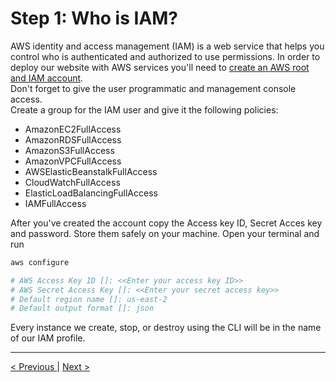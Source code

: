 <h1>Step 1: Who is IAM?</h1>

<p>
AWS identity and access management (IAM) is a web service that helps you control who is authenticated and authorized to use permissions. In order to deploy our website with AWS services you'll need to <a href="https://portal.aws.amazon.com/gp/aws/developer/registration/index.html?nc2=h_ct&src=default">create an AWS root and IAM account</a>.
<br />
Don't forget to give the user programmatic and management console access.
<br />
Create a group for the IAM user and give it the following policies:

* AmazonEC2FullAccess
* AmazonRDSFullAccess
* AmazonS3FullAccess
* AmazonVPCFullAccess
* AWSElasticBeanstalkFullAccess
* CloudWatchFullAccess
* ElasticLoadBalancingFullAccess
* IAMFullAccess
</p>

<p>
After you've created the account copy the Access key ID, Secret Acces key and password. Store them safely on your machine. Open your terminal and run
</p>

```bash
aws configure

# AWS Access Key ID []: <<Enter your access key ID>>
# AWS Secret Access Key []: <<Enter your secret access key>>
# Default region name []: us-east-2
# Default output format []: json
```
<p>
Every instance we create, stop, or destroy using the CLI will be in the name of our IAM profile.
</p>

<hr />
<a href="../README.md">
&lt; Previous
</a>
|
<a href="ec2.md" align="right">
Next &gt;
</a>
